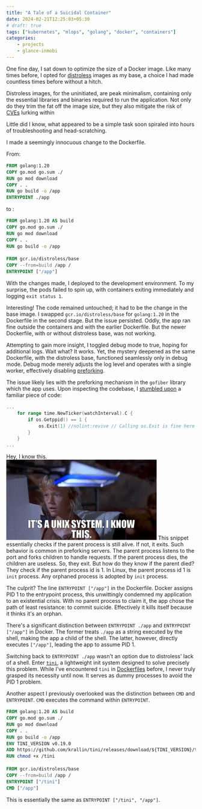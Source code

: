 ```yaml
---
title: "A Tale of a Suicidal Container"
date: 2024-02-21T12:25:03+05:30
# draft: true
tags: ["kubernetes", "mlops", "golang", "docker", "containers"]
categories:
    - projects
    - glance-inmobi
---
```

One fine day, I sat down to optimize the size of a Docker image. Like many times before, I opted for [distroless](https://github.com/GoogleContainerTools/distroless) images as my base, a choice I had made countless times before without a hitch.

Distroless images, for the uninitiated, are peak minimalism, containing only the essential libraries and binaries required to run the application. Not only do they trim the fat off the image size, but they also mitigate the risk of [CVEs](https://www.cve.org/About/Overview) lurking within

Little did I know, what appeared to be a simple task soon spiraled into hours of troubleshooting and head-scratching.

I made a seemingly innocuous change to the Dockerfile.

From:
```dockerfile
FROM golang:1.20
COPY go.mod go.sum ./
RUN go mod download
COPY . .
RUN go build -o /app
ENTRYPOINT ./app
```
to :
```dockerfile
FROM golang:1.20 AS build
COPY go.mod go.sum ./
RUN go mod download
COPY . .
RUN go build -o /app

FROM gcr.io/distroless/base
COPY --from=build /app /
ENTRYPOINT ["/app"]
```
With the changes made, I deployed to the development environment. To my surprise, the pods failed to spin up, with containers exiting immediately and logging `exit status 1`.

Interesting! The code remained untouched; it had to be the change in the base image. I swapped `gcr.io/distroless/base` for `golang:1.20` in the Dockerfile in the second stage. But the issue persisted. Oddly, the app ran fine outside the containers and with the earlier Dockerfile. But the newer Dockerfile, with or without distroless base, was not working.

Attempting to gain more insight, I toggled debug mode to true, hoping for additional logs.  Wait what? It works. Yet, the mystery deepened as the same Dockerfile, with the distroless base, functioned seamlessly only in debug mode. Debug mode merely adjusts the log level and operates with a single worker, effectively disabling [preforking](https://www.oreilly.com/library/view/web-performance-tuning/1565923790/apbs08.html).

The issue likely lies with the preforking mechanism in the `gofiber` library which the app uses. Upon inspecting the codebase, I [stumbled upon](https://github.com/gofiber/fiber/blob/5e30112d08b1a76f38f838a175988a3712846bd7/prefork.go#L157-L161) a familiar piece of code:
```go
...
	for range time.NewTicker(watchInterval).C {
		if os.Getppid() == 1 {
			os.Exit(1) //nolint:revive // Calling os.Exit is fine here in the prefork
		}
	}
...
```
Hey, I know this.
![I know this gif](/images/A-tale-of-suicidal-container/I-know-this.gif)
This snippet essentially checks if the parent process is still alive. If not, it exits. Such behavior is common in preforking servers. The parent process listens to the port and forks children to handle requests. If the parent process dies, the children are useless. So, they exit. But how do they know if the parent died? They check if the parent process id is 1. In Linux, the parent process id 1 is `init` process. Any orphaned process is adopted by `init` process.

The culprit? The line `ENTRYPOINT ["/app"]` in the Dockerfile. Docker assigns PID 1 to the entrypoint process, this unwittingly condemned my application to an existential crisis. With no parent process to claim it, the app chose the path of least resistance: to commit suicide. Effectively it kills itself because it thinks it's an orphan.

There's a significant distinction between `ENTRYPOINT ./app` and `ENTRYPOINT ["/app"]` in Docker. The former treats `./app` as a string executed by the shell, making the app a child of the shell. The latter, however, directly executes `["/app"]`, leading the app to assume PID 1.

Switching back to `ENTRYPOINT ./app` wasn't an option due to distroless' lack of a shell. Enter [`tini`](https://github.com/krallin/tini), a lightweight init system designed to solve precisely this problem.  While I've encountered `tini` in [Dockerfiles](https://github.com/argoproj/argo-cd/blob/17ef8b957907c9a1fa4644187330969c0612e8d4/Dockerfile#L146) before, I never truly grasped its necessity until now. It serves as dummy processes to avoid the PID 1 problem.

Another aspect I previously overlooked was the distinction between `CMD` and `ENTRYPOINT`. `CMD` executes the command within `ENTRYPOINT`.
```dockerfile
FROM golang:1.20 AS build
COPY go.mod go.sum ./
RUN go mod download
COPY . .
RUN go build -o /app
ENV TINI_VERSION v0.19.0
ADD https://github.com/krallin/tini/releases/download/${TINI_VERSION}/tini /tini
RUN chmod +x /tini

FROM gcr.io/distroless/base
COPY --from=build /app /
ENTRYPOINT ["/tini"]
CMD ["/app"]
```
This is essentially the same as `ENTRYPOINT ["/tini", "/app"]`.

